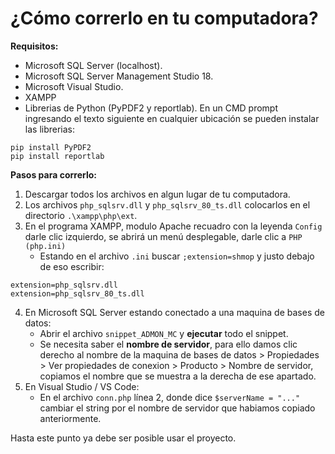 # ¿Cómo correrlo en tu computadora?

**Requisitos:**
- Microsoft SQL Server (localhost).
- Microsoft SQL Server Management Studio 18.
- Microsoft Visual Studio.
- XAMPP
- Librerias de Python (PyPDF2 y reportlab). En un CMD prompt ingresando el texto siguiente en cualquier ubicación se pueden instalar las librerias:
```
pip install PyPDF2
pip install reportlab
```


**Pasos para correrlo:**
1. Descargar todos los archivos en algun lugar de tu computadora.
2. Los archivos ``php_sqlsrv.dll`` y ``php_sqlsrv_80_ts.dll`` colocarlos en el directorio ``.\xampp\php\ext``.
3. En el programa XAMPP, modulo Apache recuadro con la leyenda ``Config`` darle clic izquierdo, se abrirá un menú desplegable, darle clic a ``PHP (php.ini)``
   - Estando en el archivo ``.ini`` buscar ``;extension=shmop`` y justo debajo de eso escribir:
```
extension=php_sqlsrv.dll
extension=php_sqlsrv_80_ts.dll
```
4. En Microsoft SQL Server estando conectado a una maquina de bases de datos:
   - Abrir el archivo ``snippet_ADMON_MC`` y **ejecutar** todo el snippet.
   - Se necesita saber el **nombre de servidor**, para ello damos clic derecho al nombre de la maquina de bases de datos > Propiedades > Ver propiedades de conexion > Producto > Nombre de servidor, copiamos el nombre que se muestra a la derecha de ese apartado.
5. En Visual Studio / VS Code:
   - En el archivo ``conn.php`` línea 2, donde dice ``$serverName = "..."`` cambiar el string por el nombre de servidor que habiamos copiado anteriormente.

Hasta este punto ya debe ser posible usar el proyecto.
